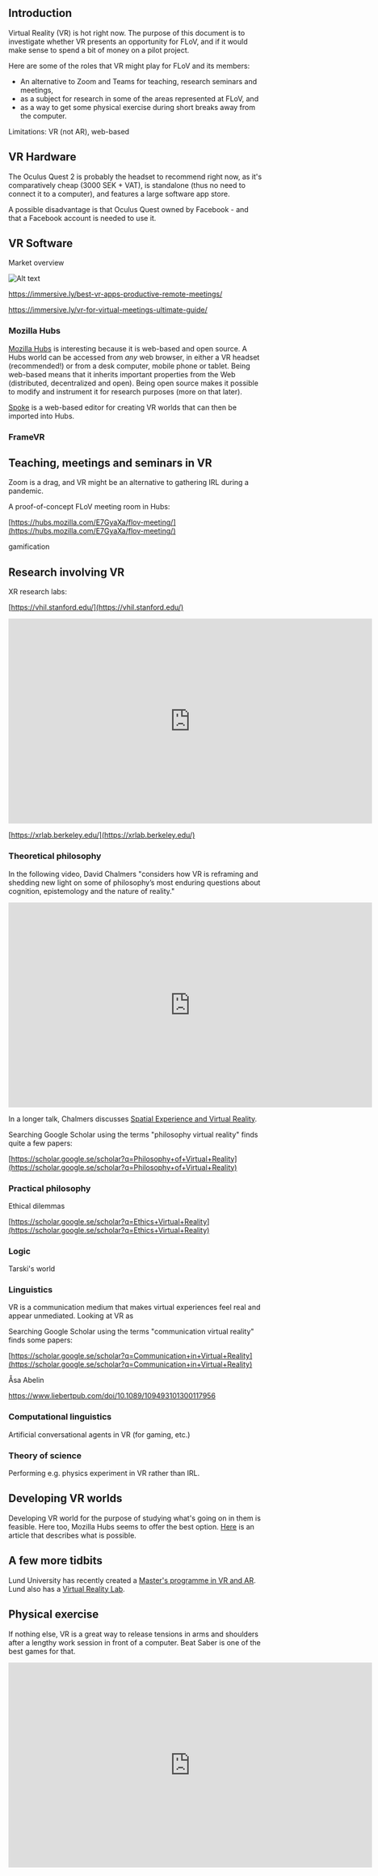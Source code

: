 ## Introduction

Virtual Reality (VR) is hot right now. The purpose of this document is to investigate whether VR presents an opportunity for FLoV, and if it would make sense to spend a bit of money on a pilot project.

Here are some of the roles that VR might play for FLoV and its members:

- An alternative to Zoom and Teams for teaching, research seminars and meetings,
- as a subject for research in some of the areas represented at FLoV, and
- as a way to get some physical exercise during short breaks away from the computer.

Limitations: VR (not AR), web-based


## VR Hardware

The Oculus Quest 2 is probably the headset to recommend right now, as it's comparatively cheap (3000 SEK + VAT), is standalone (thus no need to connect it to a computer), and features a large software app store.

A possible disadvantage is that Oculus Quest owned by Facebook - and that a Facebook account is needed to use it.


## VR Software

Market overview

![Alt text](img/vr-vendors.jpg?raw=true "Optional Title")


https://immersive.ly/best-vr-apps-productive-remote-meetings/

https://immersive.ly/vr-for-virtual-meetings-ultimate-guide/


### Mozilla Hubs

[Mozilla Hubs](https://hubs.mozilla.com) is interesting because it is web-based and open source. A Hubs world can be accessed from *any* web browser, in either a VR headset (recommended!) or from a desk computer, mobile phone or tablet. Being web-based means that it inherits important properties from the Web (distributed, decentralized and open). Being open source makes it possible to modify and instrument it for research purposes (more on that later). 

[Spoke](https://hubs.mozilla.com/spoke) is a web-based editor for creating VR worlds that can then be imported into Hubs.

### FrameVR




## Teaching, meetings and seminars in VR

Zoom is a drag, and VR might be an alternative to gathering IRL during a pandemic.

A proof-of-concept FLoV meeting room in Hubs:

[https://hubs.mozilla.com/E7GyaXa/flov-meeting/](https://hubs.mozilla.com/E7GyaXa/flov-meeting/)


gamification



## Research involving VR

XR research labs:

[https://vhil.stanford.edu/](https://vhil.stanford.edu/)

<iframe width="720" height="405" src="https://www.youtube.com/embed/HZKGde91Xfs" frameborder="0" allow="accelerometer; autoplay; clipboard-write; encrypted-media; gyroscope; picture-in-picture" allowfullscreen></iframe>

[https://xrlab.berkeley.edu/](https://xrlab.berkeley.edu/)


### Theoretical philosophy

In the following video, David Chalmers "considers how VR is reframing and shedding new light on some of philosophy’s most enduring questions about cognition, epistemology and the nature of reality."

<iframe width="720" height="405" src="https://www.youtube.com/embed/1ur7eIKiwuA" frameborder="0" allow="accelerometer; autoplay; clipboard-write; encrypted-media; gyroscope; picture-in-picture" allowfullscreen></iframe>

In a longer talk, Chalmers discusses [Spatial Experience and Virtual Reality](https://youtu.be/IN0X0qmc8Lw).

Searching Google Scholar using the terms "philosophy virtual reality" finds quite a few papers:

[https://scholar.google.se/scholar?q=Philosophy+of+Virtual+Reality](https://scholar.google.se/scholar?q=Philosophy+of+Virtual+Reality)


### Practical philosophy

Ethical dilemmas

[https://scholar.google.se/scholar?q=Ethics+Virtual+Reality](https://scholar.google.se/scholar?q=Ethics+Virtual+Reality)


### Logic

Tarski's world



### Linguistics

VR is a communication medium that makes virtual experiences feel real and appear unmediated. Looking at VR as 

Searching Google Scholar using the terms "communication virtual reality" finds some papers:

[https://scholar.google.se/scholar?q=Communication+in+Virtual+Reality](https://scholar.google.se/scholar?q=Communication+in+Virtual+Reality)

Åsa Abelin

https://www.liebertpub.com/doi/10.1089/109493101300117956


### Computational linguistics

Artificial conversational agents in VR (for gaming, etc.)


### Theory of science

Performing e.g. physics experiment in VR rather than IRL.



## Developing VR worlds

Developing VR world for the purpose of studying what's going on in them is feasible. Here too, Mozilla Hubs seems to offer the best option. [Here](https://ayman.medium.com/vr-research-in-mozilla-hubs-63fd3002eedf) is an article that describes what is possible.


## A few more tidbits

Lund University has recently created a [Master's programme in VR and AR](https://www.lunduniversity.lu.se/lubas/i-uoh-lu-TAVAR). Lund also has a [Virtual Reality Lab](http://www.design.lth.se/english/the-department/research-laboratories/virtual-reality-lab/).




## Physical exercise

If nothing else, VR is a great way to release tensions in arms and shoulders after a lengthy work session in front of a computer. Beat Saber is one of the best games for that.  

<iframe width="720" height="405" src="https://www.youtube.com/embed/fL2J1n8q0IE?start=200" frameborder="0" allow="accelerometer; autoplay; clipboard-write; encrypted-media; gyroscope; picture-in-picture" allowfullscreen></iframe>







